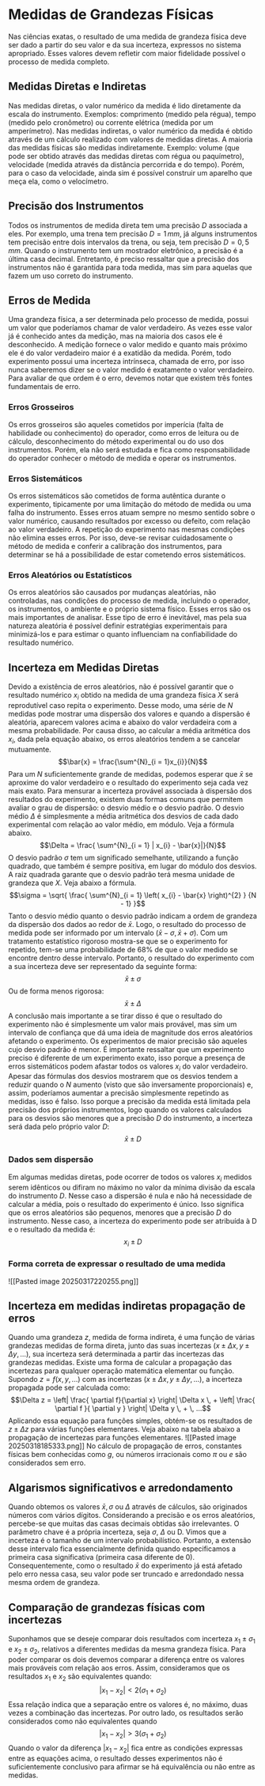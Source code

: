 # Medidas de Grandezas Físicas
Nas ciências exatas, o resultado de uma medida de grandeza física deve ser dado a partir do seu valor e da sua incerteza, expressos no sistema apropriado. Esses valores devem refletir com maior fidelidade possível o processo de medida completo.
## Medidas Diretas e Indiretas
Nas medidas diretas, o valor numérico da medida é lido diretamente da escala do instrumento. Exemplos: comprimento (medido pela régua), tempo (medido pelo cronômetro) ou corrente elétrica (medida por um amperímetro).
Nas medidas indiretas, o valor numérico da medida é obtido através de um cálculo realizado com valores de medidas diretas. A maioria das medidas físicas são medidas indiretamente. Exemplo: volume (que pode ser obtido através das medidas diretas com régua ou paquímetro), velocidade (medida através da distância percorrida e do tempo). Porém, para o caso da velocidade, ainda sim é possível construir um aparelho que meça ela, como o velocímetro.
## Precisão dos Instrumentos
Todos os instrumentos de medida direta tem uma precisão $D$ associada a eles. Por exemplo, uma trena tem precisão $D = 1 \, mm$, já alguns instrumentos tem precisão entre dois intervalos da trena, ou seja, tem precisão $D = 0,5 \, mm$. Quando o instrumento tem um mostrador eletrônico, a precisão é a última casa decimal. Entretanto, é preciso ressaltar que a precisão dos instrumentos não é garantida para toda medida, mas sim para aquelas que fazem um uso correto do instrumento.
## Erros de Medida
Uma grandeza física, a ser determinada pelo processo de medida, possui um valor que poderíamos chamar de valor verdadeiro. As vezes esse valor já é conhecido antes da medição, mas na maioria dos casos ele é desconhecido. A medição fornece o valor medido e quanto mais próximo ele é do valor verdadeiro maior é a exatidão da medida. Porém, todo experimento possui uma incerteza intrínseca, chamada de erro, por isso nunca saberemos dizer se o valor medido é exatamente o valor verdadeiro. Para avaliar de que ordem é o erro, devemos notar que existem três fontes fundamentais de erro.
### Erros Grosseiros
Os erros grosseiros são aqueles cometidos por imperícia (falta de habilidade ou conhecimento) do operador, como erros de leitura ou de cálculo, desconhecimento do método experimental ou do uso dos instrumentos. Porém, ela não será estudada e fica como responsabilidade do operador conhecer o método de medida e operar os instrumentos.
### Erros Sistemáticos
Os erros sistemáticos são cometidos de forma autêntica durante o experimento, tipicamente por uma limitação do método de medida ou uma falha do instrumento. Esses erros atuam sempre no mesmo sentido sobre o valor numérico, causando resultados por excesso ou defeito, com relação ao valor verdadeiro. A repetição do experimento nas mesmas condições não elimina esses erros. Por isso, deve-se revisar cuidadosamente o método de medida e conferir a calibração dos instrumentos, para determinar se há a possibilidade de estar cometendo erros sistemáticos.
### Erros Aleatórios ou Estatísticos
Os erros aleatórios são causados por mudanças aleatórias, não controladas, nas condições do processo de medida, incluindo o operador, os instrumentos, o ambiente e o próprio sistema físico. Esses erros são os mais importantes de analisar. Esse tipo de erro é inevitável, mas pela sua natureza aleatória é possível definir estratégias experimentais para minimizá-los e para estimar o quanto influenciam na confiabilidade do resultado numérico.
## Incerteza em Medidas Diretas
Devido a existência de erros aleatórios, não é possível garantir que o resultado numérico $x_i$ obtido na medida de uma grandeza física $X$ será reprodutível caso repita o experimento. Desse modo, uma série de $N$ medidas pode mostrar uma dispersão dos valores e quando a dispersão é aleatória, aparecem valores acima e abaixo do valor verdadeira com a mesma probabilidade. Por causa disso, ao calcular a média aritmética dos $x_i$, dada pela equação abaixo, os erros aleatórios tendem a se cancelar mutuamente.
$$\bar{x} = \frac{\sum^{N}_{i = 1}x_{i}}{N}$$
Para um $N$ suficientemente grande de medidas, podemos esperar que $\bar{x}$ se aproxime do valor verdadeiro e o resultado do experimento seja cada vez mais exato.
Para mensurar a incerteza provável associada à dispersão dos resultados do experimento, existem duas formas comuns que permitem avaliar o grau de dispersão: o desvio médio e o desvio padrão.
O desvio médio $\Delta$ é simplesmente a média aritmética dos desvios de cada dado experimental com relação ao valor médio, em módulo. Veja a fórmula abaixo.
$$\Delta = \frac{ \sum^{N}_{i = 1} | x_{i} - \bar{x}|}{N}$$
O desvio padrão $\sigma$ tem um significado semelhante, utilizando a função quadrado, que também é sempre positiva, em lugar do módulo dos desvios. A raiz quadrada garante que o desvio padrão terá mesma unidade de grandeza que $X$. Veja abaixo a fórmula.
$$\sigma = \sqrt{ \frac{ \sum^{N}_{i = 1} \left( x_{i} - \bar{x} \right)^{2} } {N - 1} }$$
Tanto o desvio médio quanto o desvio padrão indicam a ordem de grandeza da dispersão dos dados ao redor de $\bar{x}$. Logo, o resultado do processo de medida pode ser informado por um intervalo $( \bar{x} - \sigma, \bar{x} + \sigma )$. Com um tratamento estatístico rigoroso mostra-se que se o experimento for repetido, tem-se uma probabilidade de 68% de que o valor medido se encontre dentro desse intervalo. Portanto, o resultado do experimento com a sua incerteza deve ser representado da seguinte forma:
$$\bar{x} \pm \sigma$$
Ou de forma menos rigorosa:
$$\bar{x} \pm \Delta$$
A conclusão mais importante a se tirar disso é que o resultado do experimento não é simplesmente um valor mais provável, mas sim um intervalo de confiança que dá uma ideia de magnitude dos erros aleatórios afetando o experimento. Os experimentos de maior precisão são aqueles cujo desvio padrão é menor.  É importante ressaltar que um experimento preciso é diferente de um experimento exato, isso porque a presença de erros sistemáticos podem afastar todos os valores $x_{i}$ do valor verdadeiro.
Apesar das fórmulas dos desvios mostrarem que os desvios tendem a reduzir quando o $N$ aumento (visto que são inversamente proporcionais) e, assim, poderíamos aumentar a precisão simplesmente repetindo as medidas, isso é falso. Isso porque a precisão da medida está limitada pela precisão dos próprios instrumentos, logo quando os valores calculados para os desvios são menores que a precisão $D$ do instrumento, a incerteza será dada pelo próprio valor $D$:
$$\bar{x} \pm D$$
### Dados sem dispersão
Em algumas medidas diretas, pode ocorrer de todos os valores $x_{i}$ medidos serem idênticos ou difiram no máximo no valor da mínima divisão da escala do instrumento $D$. Nesse caso a dispersão é nula e não há necessidade de calcular a média, pois o resultado do experimento é único. Isso significa que os erros aleatórios são pequenos, menores que a precisão $D$ do instrumento. Nesse caso, a incerteza do experimento pode ser atribuída à D e o resultado da medida é:
$$x_{i} \pm D$$
### Forma correta de expressar o resultado de uma medida
![[Pasted image 20250317220255.png]]
## Incerteza em medidas indiretas propagação de erros
Quando uma grandeza $z$, medida de forma indireta, é uma função de várias grandezas medidas de forma direta, junto das suas incertezas ($x \pm \Delta x, y \pm \Delta y, ...$), sua incerteza será determinada a partir das incertezas das grandezas medidas.
Existe uma forma de calcular a propagação das incertezas para qualquer operação matemática elementar ou função. Supondo $z = f(x, y, ...)$ com as incertezas ($x \pm \Delta x, y \pm \Delta y, ...$), a incerteza propagada pode ser calculada como:
$$\Delta z = \left| \frac{ \partial f}{\partial x} \right| \Delta x \, + \left| \frac{ \partial f }{ \partial y } \right| \Delta y \, + \, ...$$
Aplicando essa equação para funções simples, obtém-se os resultados de $z \pm \Delta z$ para várias funções elementares. Veja abaixo na tabela abaixo a propagação de incertezas para funções elementares.
![[Pasted image 20250318185333.png]]
No cálculo de propagação de erros, constantes físicas bem conhecidas como $g$, ou números irracionais como $\pi$ ou $e$ são considerados sem erro.
## Algarismos significativos e arredondamento
Quando obtemos os valores $\bar{x}, \sigma$ ou $\Delta$ através de cálculos, são originados números com vários dígitos. Considerando a precisão e os erros aleatórios, percebe-se que muitas das casas decimais obtidas são irrelevantes.
O parâmetro chave é a própria incerteza, seja $\sigma$, $\Delta$ ou D. Vimos que a incerteza é o tamanho de um intervalo probabilístico. Portanto, a extensão desse intervalo fica essencialmente definida quando especificamos a primeira casa significativa (primeira casa diferente de 0). Consequentemente, como o resultado $\bar{x}$ do experimento já está afetado pelo erro nessa casa, seu valor pode ser truncado e arredondado nessa mesma ordem de grandeza.
## Comparação de grandezas físicas com incertezas
Suponhamos que se deseje comparar dois resultados com incerteza $x_{1} \pm \sigma_{1}$ e $x_{2} \pm \sigma_{2}$, relativos a diferentes medidas da mesma grandeza física. Para poder comparar os dois devemos comparar a diferença entre os valores mais prováveis com relação aos erros. Assim, consideramos que os resultados $x_{1}$ e $x_{2}$ são equivalentes quando:
$$|x_{1} - x_{2}| < 2 (\sigma_{1} + \sigma_{2})$$
Essa relação indica que a separação entre os valores é, no máximo, duas vezes a combinação das incertezas. Por outro lado, os resultados serão considerados como não equivalentes quando
$$|x_{1} - x_{2}| > 3 (\sigma_{1} + \sigma_{2})$$
Quando o valor da diferença $|x_{1} - x_{2}|$ fica entre as condições expressas entre as equações acima, o resultado desses experimentos não é suficientemente conclusivo para afirmar se há equivalência ou não entre as medidas.